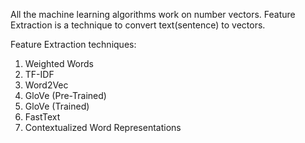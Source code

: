 All the machine learning algorithms work on number vectors. Feature Extraction is a technique to convert text(sentence) to vectors.

Feature Extraction techniques:
1. Weighted Words
2. TF-IDF
3. Word2Vec
4. GloVe (Pre-Trained)
5. GloVe (Trained)
6. FastText
7. Contextualized Word Representations
